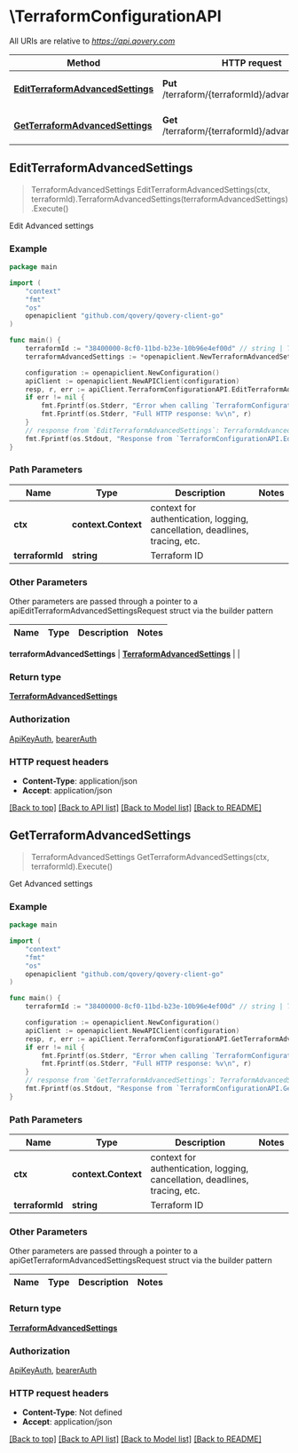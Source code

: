 # \TerraformConfigurationAPI

All URIs are relative to *https://api.qovery.com*

Method | HTTP request | Description
------------- | ------------- | -------------
[**EditTerraformAdvancedSettings**](TerraformConfigurationAPI.md#EditTerraformAdvancedSettings) | **Put** /terraform/{terraformId}/advancedSettings | Edit Advanced settings
[**GetTerraformAdvancedSettings**](TerraformConfigurationAPI.md#GetTerraformAdvancedSettings) | **Get** /terraform/{terraformId}/advancedSettings | Get Advanced settings



## EditTerraformAdvancedSettings

> TerraformAdvancedSettings EditTerraformAdvancedSettings(ctx, terraformId).TerraformAdvancedSettings(terraformAdvancedSettings).Execute()

Edit Advanced settings

### Example

```go
package main

import (
	"context"
	"fmt"
	"os"
	openapiclient "github.com/qovery/qovery-client-go"
)

func main() {
	terraformId := "38400000-8cf0-11bd-b23e-10b96e4ef00d" // string | Terraform ID
	terraformAdvancedSettings := *openapiclient.NewTerraformAdvancedSettings() // TerraformAdvancedSettings |  (optional)

	configuration := openapiclient.NewConfiguration()
	apiClient := openapiclient.NewAPIClient(configuration)
	resp, r, err := apiClient.TerraformConfigurationAPI.EditTerraformAdvancedSettings(context.Background(), terraformId).TerraformAdvancedSettings(terraformAdvancedSettings).Execute()
	if err != nil {
		fmt.Fprintf(os.Stderr, "Error when calling `TerraformConfigurationAPI.EditTerraformAdvancedSettings``: %v\n", err)
		fmt.Fprintf(os.Stderr, "Full HTTP response: %v\n", r)
	}
	// response from `EditTerraformAdvancedSettings`: TerraformAdvancedSettings
	fmt.Fprintf(os.Stdout, "Response from `TerraformConfigurationAPI.EditTerraformAdvancedSettings`: %v\n", resp)
}
```

### Path Parameters


Name | Type | Description  | Notes
------------- | ------------- | ------------- | -------------
**ctx** | **context.Context** | context for authentication, logging, cancellation, deadlines, tracing, etc.
**terraformId** | **string** | Terraform ID | 

### Other Parameters

Other parameters are passed through a pointer to a apiEditTerraformAdvancedSettingsRequest struct via the builder pattern


Name | Type | Description  | Notes
------------- | ------------- | ------------- | -------------

 **terraformAdvancedSettings** | [**TerraformAdvancedSettings**](TerraformAdvancedSettings.md) |  | 

### Return type

[**TerraformAdvancedSettings**](TerraformAdvancedSettings.md)

### Authorization

[ApiKeyAuth](../README.md#ApiKeyAuth), [bearerAuth](../README.md#bearerAuth)

### HTTP request headers

- **Content-Type**: application/json
- **Accept**: application/json

[[Back to top]](#) [[Back to API list]](../README.md#documentation-for-api-endpoints)
[[Back to Model list]](../README.md#documentation-for-models)
[[Back to README]](../README.md)


## GetTerraformAdvancedSettings

> TerraformAdvancedSettings GetTerraformAdvancedSettings(ctx, terraformId).Execute()

Get Advanced settings

### Example

```go
package main

import (
	"context"
	"fmt"
	"os"
	openapiclient "github.com/qovery/qovery-client-go"
)

func main() {
	terraformId := "38400000-8cf0-11bd-b23e-10b96e4ef00d" // string | Terraform ID

	configuration := openapiclient.NewConfiguration()
	apiClient := openapiclient.NewAPIClient(configuration)
	resp, r, err := apiClient.TerraformConfigurationAPI.GetTerraformAdvancedSettings(context.Background(), terraformId).Execute()
	if err != nil {
		fmt.Fprintf(os.Stderr, "Error when calling `TerraformConfigurationAPI.GetTerraformAdvancedSettings``: %v\n", err)
		fmt.Fprintf(os.Stderr, "Full HTTP response: %v\n", r)
	}
	// response from `GetTerraformAdvancedSettings`: TerraformAdvancedSettings
	fmt.Fprintf(os.Stdout, "Response from `TerraformConfigurationAPI.GetTerraformAdvancedSettings`: %v\n", resp)
}
```

### Path Parameters


Name | Type | Description  | Notes
------------- | ------------- | ------------- | -------------
**ctx** | **context.Context** | context for authentication, logging, cancellation, deadlines, tracing, etc.
**terraformId** | **string** | Terraform ID | 

### Other Parameters

Other parameters are passed through a pointer to a apiGetTerraformAdvancedSettingsRequest struct via the builder pattern


Name | Type | Description  | Notes
------------- | ------------- | ------------- | -------------


### Return type

[**TerraformAdvancedSettings**](TerraformAdvancedSettings.md)

### Authorization

[ApiKeyAuth](../README.md#ApiKeyAuth), [bearerAuth](../README.md#bearerAuth)

### HTTP request headers

- **Content-Type**: Not defined
- **Accept**: application/json

[[Back to top]](#) [[Back to API list]](../README.md#documentation-for-api-endpoints)
[[Back to Model list]](../README.md#documentation-for-models)
[[Back to README]](../README.md)


